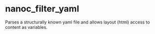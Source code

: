 # nanoc_filter_yaml
Parses a structurally known yaml file and allows layout (html) access to content as variables.
